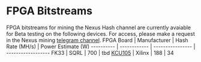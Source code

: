 # FPGA Bitstreams
FPGA bitstreams for mining the Nexus Hash channel are currently avaiable for Beta testing on the following devices. For access, please make a request in the Nexus mining [telegram channel](https://t.me/NexusMiners).
FPGA Board | Manufacturer | Hash Rate (MH/s) | Power Estimate (W)
---------- | ------------ | ---------------- | ------------------
FK33 | SQRL | 700 | tbd
[KCU105](https://www.xilinx.com/products/boards-and-kits/kcu105.html) | Xilinx | 188 | 34


